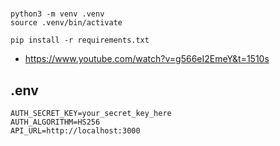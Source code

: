 # 

```
python3 -m venv .venv
source .venv/bin/activate

pip install -r requirements.txt
```

- https://www.youtube.com/watch?v=g566eI2EmeY&t=1510s

## .env

```
AUTH_SECRET_KEY=your_secret_key_here
AUTH_ALGORITHM=HS256
API_URL=http://localhost:3000
```